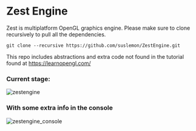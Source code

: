 # Zest Engine

Zest is multiplatform OpenGL graphics engine. 
Please make sure to clone recursively to pull all the dependencies. 
```
git clone --recursive https://github.com/suslemon/ZestEngine.git
```

This repo includes abstractions and extra code not found in the tutorial found at https://learnopengl.com/ 

### Current stage: 

![zestengine](https://user-images.githubusercontent.com/117639659/224745018-48009561-e363-4b91-a6c2-fa8e25d83370.gif)

### With some extra info in the console 

![zestengine_console](https://user-images.githubusercontent.com/117639659/224745103-bd340e99-b71c-4382-a73f-dee3198dc0b5.png)
